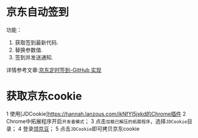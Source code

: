 # 京东自动签到
功能：
1. 获取签到最新代码.
2. 替换参数值.
3. 签到并发送通知.

详情参考文章:[京东定时签到-GitHub 实现](https://ruicky.me/2020/06/05/jd-sign/) 

# 获取京东cookie

1 使用[JDCookie]https://hannah.lanzous.com/ikNfYl5jxkd的Chrome插件
2 Chrome中拓展程序开启`开发者模式`；
3 点击`加载已解压的拓展程序`，选择`JDCookie`目录；
4 登录[领京豆](https://bean.m.jd.com/)；
5 点击`JDCookie`即可拷贝京东cookie
